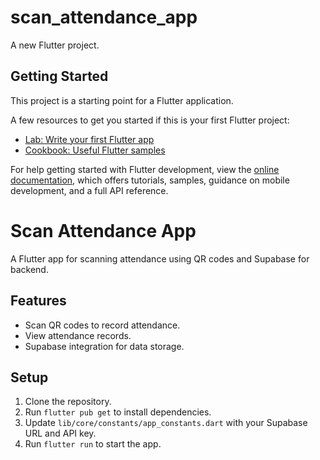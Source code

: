 # scan_attendance_app

A new Flutter project.

## Getting Started

This project is a starting point for a Flutter application.

A few resources to get you started if this is your first Flutter project:

- [Lab: Write your first Flutter app](https://docs.flutter.dev/get-started/codelab)
- [Cookbook: Useful Flutter samples](https://docs.flutter.dev/cookbook)

For help getting started with Flutter development, view the
[online documentation](https://docs.flutter.dev/), which offers tutorials,
samples, guidance on mobile development, and a full API reference.

# Scan Attendance App

A Flutter app for scanning attendance using QR codes and Supabase for backend.

## Features
- Scan QR codes to record attendance.
- View attendance records.
- Supabase integration for data storage.

## Setup
1. Clone the repository.
2. Run `flutter pub get` to install dependencies.
3. Update `lib/core/constants/app_constants.dart` with your Supabase URL and API key.
4. Run `flutter run` to start the app.